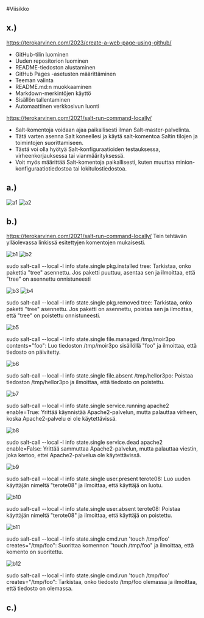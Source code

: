 #Viisikko

## x.)

https://terokarvinen.com/2023/create-a-web-page-using-github/

- GitHub-tilin luominen
- Uuden repositorion luominen
- README-tiedoston alustaminen
- GitHub Pages -asetusten määrittäminen
- Teeman valinta
- README.md:n muokkaaminen
- Markdown-merkintöjen käyttö
- Sisällön tallentaminen
- Automaattinen verkkosivun luonti

https://terokarvinen.com/2021/salt-run-command-locally/

- Salt-komentoja voidaan ajaa paikallisesti ilman Salt-master-palvelinta.
- Tätä varten asenna Salt koneellesi ja käytä salt-komentoa Saltin tilojen ja toimintojen suorittamiseen.
- Tästä voi olla hyötyä Salt-konfiguraatioiden testauksessa, virheenkorjauksessa tai vianmäärityksessä.
- Voit myös määrittää Salt-komentoja paikallisesti, kuten muuttaa minion-konfiguraatiotiedostoa tai lokitulostiedostoa.

## a.)

![a1](/kuvat/h1/a1.png)
![a2](/kuvat/h1/a2.png)

## b.)

https://terokarvinen.com/2021/salt-run-command-locally/
Tein tehtävän ylläolevassa linkissä esitettyjen komentojen mukaisesti.

![b1](/kuvat/h1/b1.png)
![b2](/kuvat/h1/b2.png)

sudo salt-call --local -l info state.single pkg.installed tree: Tarkistaa, onko pakettia "tree" asennettu. Jos paketti puuttuu, asentaa sen ja ilmoittaa, että "tree" on asennettu onnistuneesti

![b3](/kuvat/h1/b3.png)
![b4](/kuvat/h1/b4.png)

sudo salt-call --local -l info state.single pkg.removed tree: Tarkistaa, onko paketti "tree" asennettu. Jos paketti on asennettu, poistaa sen ja ilmoittaa, että "tree" on poistettu onnistuneesti.

![b5](/kuvat/h1/b5.png)

sudo salt-call --local -l info state.single file.managed /tmp/moir3po contents="foo": Luo tiedoston /tmp/moir3po sisällöllä "foo" ja ilmoittaa, että tiedosto on päivitetty.

![b6](/kuvat/h1/b6.png)

sudo salt-call --local -l info state.single file.absent /tmp/hellor3po: Poistaa tiedoston /tmp/hellor3po ja ilmoittaa, että tiedosto on poistettu.

![b7](/kuvat/h1/b7.png)

sudo salt-call --local -l info state.single service.running apache2 enable=True: Yrittää käynnistää Apache2-palvelun, mutta palauttaa virheen, koska Apache2-palvelu ei ole käytettävissä.

![b8](/kuvat/h1/b8.png)

sudo salt-call --local -l info state.single service.dead apache2 enable=False: Yrittää sammuttaa Apache2-palvelun, mutta palauttaa viestin, joka kertoo, ettei Apache2-palvelua ole käytettävissä.

![b9](/kuvat/h1/b9.png)

sudo salt-call --local -l info state.single user.present terote08: Luo uuden käyttäjän nimeltä "terote08" ja ilmoittaa, että käyttäjä on luotu.

![b10](/kuvat/h1/b10.png)

sudo salt-call --local -l info state.single user.absent terote08: Poistaa käyttäjän nimeltä "terote08" ja ilmoittaa, että käyttäjä on poistettu.

![b11](/kuvat/h1/b11.png)

sudo salt-call --local -l info state.single cmd.run 'touch /tmp/foo' creates="/tmp/foo": Suorittaa komennon "touch /tmp/foo" ja ilmoittaa, että komento on suoritettu.

![b12](/kuvat/h1/b12.png)

sudo salt-call --local -l info state.single cmd.run 'touch /tmp/foo' creates="/tmp/foo": Tarkistaa, onko tiedosto /tmp/foo olemassa ja ilmoittaa, että tiedosto on olemassa.

## c.)

